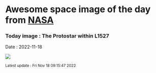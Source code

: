 
# Awesome space image of the day from [NASA](https://api.nasa.gov/)

### Today image : The Protostar within L1527
Date : 2022-11-18

![](https://apod.nasa.gov/apod/image/2211/weic2219a1024.jpg)

<small>Latest update : Fri Nov 18 09:15:47 2022</small>
        